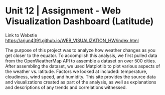 # Unit 12 | Assignment - Web Visualization Dashboard (Latitude)

Link to Webstie https://arjun4391.github.io/WEB_VISUALIZATION_HW/index.html

The purpose of this project was to analyze how weather changes as you get closer to the equator. To accomplish this analysis, we first pulled data from the OpenWeatherMap API to assemble a dataset on over 500 cities. After assembling the dataset, we used Matplotlib to plot various aspects of the weather vs. latitude. Factors we looked at included: temperature, cloudiness, wind speed, and humidity. This site provides the source data and visualizations created as part of the analysis, as well as explanations and descriptions of any trends and correlations witnessed.